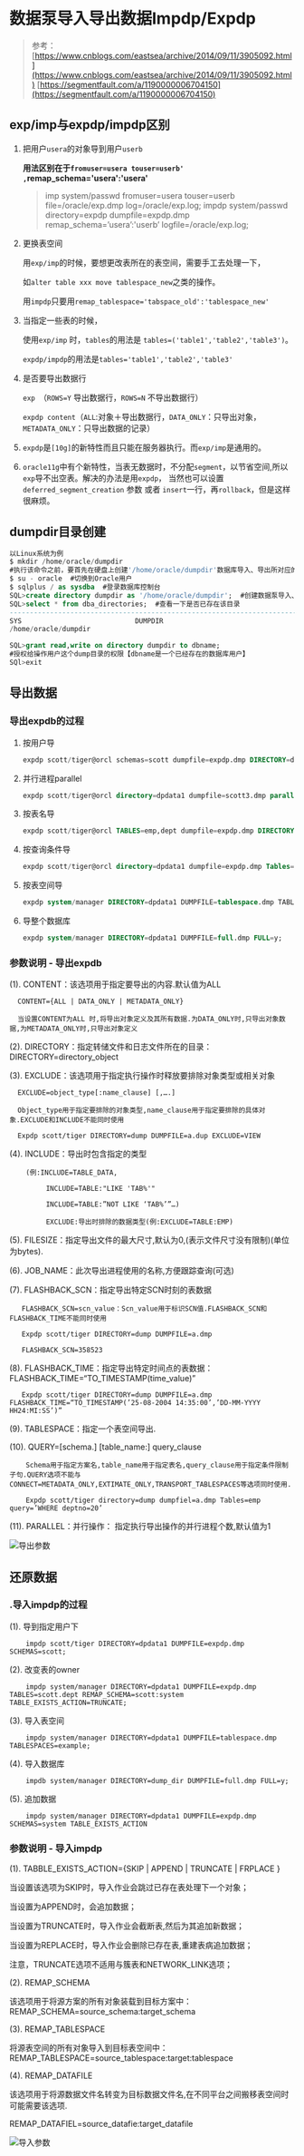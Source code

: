 # 数据泵导入导出数据Impdp/Expdp

> 参考：
> [https://www.cnblogs.com/eastsea/archive/2014/09/11/3905092.html](https://www.cnblogs.com/eastsea/archive/2014/09/11/3905092.html)
> [https://segmentfault.com/a/1190000006704150](https://segmentfault.com/a/1190000006704150)

## exp/imp与expdp/impdp区别

1. 把用户`usera`的对象导到用户`userb`
  
   **用法区别在于`fromuser=usera touser=userb' ,`remap_schema='usera':'usera'**

    > imp system/passwd fromuser=usera touser=userb file=/oracle/exp.dmp log=/oracle/exp.log;
    > impdp system/passwd directory=expdp dumpfile=expdp.dmp remap_schema=’usera’:'userb’ logfile=/oracle/exp.log;

2. 更换表空间

   用`exp/imp`的时候，要想更改表所在的表空间，需要手工去处理一下，

    如`alter table xxx move tablespace_new`之类的操作。

    用`impdp`只要用`remap_tablespace='tabspace_old':'tablespace_new'`

3. 当指定一些表的时候，

   使用`exp/imp` 时，`tables`的用法是 `tables=('table1','table2','table3')`。

    `expdp/impdp`的用法是`tables='table1','table2','table3'`

4. 是否要导出数据行

    `exp`　（`ROWS=Y` 导出数据行，`ROWS=N` 不导出数据行）

    `expdp content`（`ALL`:对象＋导出数据行，`DATA_ONLY`：只导出对象，`METADATA_ONLY`：只导出数据的记录）

5. `expdp`是`[10g]`的新特性而且只能在服务器执行。而`exp/imp`是通用的。

6. `oracle11g`中有个新特性，当表无数据时，不分配`segment`，以节省空间,所以`exp`导不出空表。解决的办法是用`expdp`， 当然也可以设置`deferred_segment_creation` 参数 或者 `insert`一行，再`rollback`，但是这样很麻烦。

## dumpdir目录创建

```sql
以Linux系统为例
$ mkdir /home/oracle/dumpdir
#执行该命令之前，要首先在硬盘上创建'/home/oracle/dumpdir'数据库导入、导出所对应的文件夹
$ su - oracle  #切换到Oracle用户
$ sqlplus / as sysdba  #登录数据库控制台
SQL>create directory dumpdir as '/home/oracle/dumpdir';  #创建数据泵导入、导出目录
SQL>select * from dba_directories;  #查看一下是否已存在该目录
-------------------------------------------------------------------------------
SYS                            DUMPDIR
/home/oracle/dumpdir

SQL>grant read,write on directory dumpdir to dbname;
#授权给操作用户这个dump目录的权限【dbname是一个已经存在的数据库用户】
SQl>exit
```

## 导出数据

### 导出expdb的过程

1. 按用户导

   ```sql
   expdp scott/tiger@orcl schemas=scott dumpfile=expdp.dmp DIRECTORY=dpdata1;
   ```

2. 并行进程parallel

   ```sql
   expdp scott/tiger@orcl directory=dpdata1 dumpfile=scott3.dmp parallel=40 job_name=scott3
   ```

3. 按表名导

   ```sql
   expdp scott/tiger@orcl TABLES=emp,dept dumpfile=expdp.dmp DIRECTORY=dpdata1;
   ```

4. 按查询条件导

   ```sql
   expdp scott/tiger@orcl directory=dpdata1 dumpfile=expdp.dmp Tables=emp query='WHERE deptno=20';
   ```

5. 按表空间导

   ```sql
   expdp system/manager DIRECTORY=dpdata1 DUMPFILE=tablespace.dmp TABLESPACES=temp,example;
   ```

6. 导整个数据库

   ```sql
   expdp system/manager DIRECTORY=dpdata1 DUMPFILE=full.dmp FULL=y;
   ```

### 参数说明 - 导出expdb

(1). CONTENT：该选项用于指定要导出的内容.默认值为ALL

      CONTENT={ALL | DATA_ONLY | METADATA_ONLY}

      当设置CONTENT为ALL 时,将导出对象定义及其所有数据.为DATA_ONLY时,只导出对象数据,为METADATA_ONLY时,只导出对象定义

(2). DIRECTORY：指定转储文件和日志文件所在的目录：DIRECTORY=directory_object

(3). EXCLUDE：该选项用于指定执行操作时释放要排除对象类型或相关对象

      EXCLUDE=object_type[:name_clause] [,….]

      Object_type用于指定要排除的对象类型,name_clause用于指定要排除的具体对象.EXCLUDE和INCLUDE不能同时使用

      Expdp scott/tiger DIRECTORY=dump DUMPFILE=a.dup EXCLUDE=VIEW

(4). INCLUDE：导出时包含指定的类型

        (例:INCLUDE=TABLE_DATA,

             INCLUDE=TABLE:"LIKE 'TAB%'"

             INCLUDE=TABLE:”NOT LIKE ‘TAB%’”…)

             EXCLUDE:导出时排除的数据类型(例:EXCLUDE=TABLE:EMP)

(5). FILESIZE：指定导出文件的最大尺寸,默认为0,(表示文件尺寸没有限制)(单位为bytes).

(6). JOB_NAME：此次导出进程使用的名称,方便跟踪查询(可选)

(7). FLASHBACK_SCN：指定导出特定SCN时刻的表数据

       FLASHBACK_SCN=scn_value：Scn_value用于标识SCN值.FLASHBACK_SCN和FLASHBACK_TIME不能同时使用

       Expdp scott/tiger DIRECTORY=dump DUMPFILE=a.dmp

       FLASHBACK_SCN=358523

(8). FLASHBACK_TIME：指定导出特定时间点的表数据：FLASHBACK_TIME=“TO_TIMESTAMP(time_value)”

       Expdp scott/tiger DIRECTORY=dump DUMPFILE=a.dmp FLASHBACK_TIME=“TO_TIMESTAMP(’25-08-2004 14:35:00’,’DD-MM-YYYY HH24:MI:SS’)”

(9). TABLESPACE：指定一个表空间导出.

(10). QUERY=[schema.] [table_name:] query_clause

        Schema用于指定方案名,table_name用于指定表名,query_clause用于指定条件限制子句.QUERY选项不能与 CONNECT=METADATA_ONLY,EXTIMATE_ONLY,TRANSPORT_TABLESPACES等选项同时使用.

        Expdp scott/tiger directory=dump dumpfiel=a.dmp Tables=emp query=’WHERE deptno=20’

(11). PARALLEL：并行操作： 指定执行导出操作的并行进程个数,默认值为1

![导出参数](expdp.png)

## 还原数据

### .导入impdp的过程

(1). 导到指定用户下

        impdp scott/tiger DIRECTORY=dpdata1 DUMPFILE=expdp.dmp SCHEMAS=scott;

(2). 改变表的owner

        impdp system/manager DIRECTORY=dpdata1 DUMPFILE=expdp.dmp TABLES=scott.dept REMAP_SCHEMA=scott:system TABLE_EXISTS_ACTION=TRUNCATE;

(3). 导入表空间

        impdp system/manager DIRECTORY=dpdata1 DUMPFILE=tablespace.dmp TABLESPACES=example;

(4). 导入数据库

        impdb system/manager DIRECTORY=dump_dir DUMPFILE=full.dmp FULL=y;

(5). 追加数据

        impdp system/manager DIRECTORY=dpdata1 DUMPFILE=expdp.dmp SCHEMAS=system TABLE_EXISTS_ACTION

### 参数说明 - 导入impdp

(1). TABBLE_EXISTS_ACTION={SKIP | APPEND | TRUNCATE | FRPLACE }

当设置该选项为SKIP时，导入作业会跳过已存在表处理下一个对象；

当设置为APPEND时，会追加数据；

当设置为TRUNCATE时，导入作业会截断表,然后为其追加新数据；

当设置为REPLACE时，导入作业会删除已存在表,重建表病追加数据；

注意，TRUNCATE选项不适用与簇表和NETWORK_LINK选项；

(2). REMAP_SCHEMA

该选项用于将源方案的所有对象装载到目标方案中：REMAP_SCHEMA=source_schema:target_schema

(3). REMAP_TABLESPACE

将源表空间的所有对象导入到目标表空间中：REMAP_TABLESPACE=source_tablespace:target:tablespace

(4). REMAP_DATAFILE

该选项用于将源数据文件名转变为目标数据文件名,在不同平台之间搬移表空间时可能需要该选项.

REMAP_DATAFIEL=source_datafie:target_datafile

![导入参数](impdp.png)